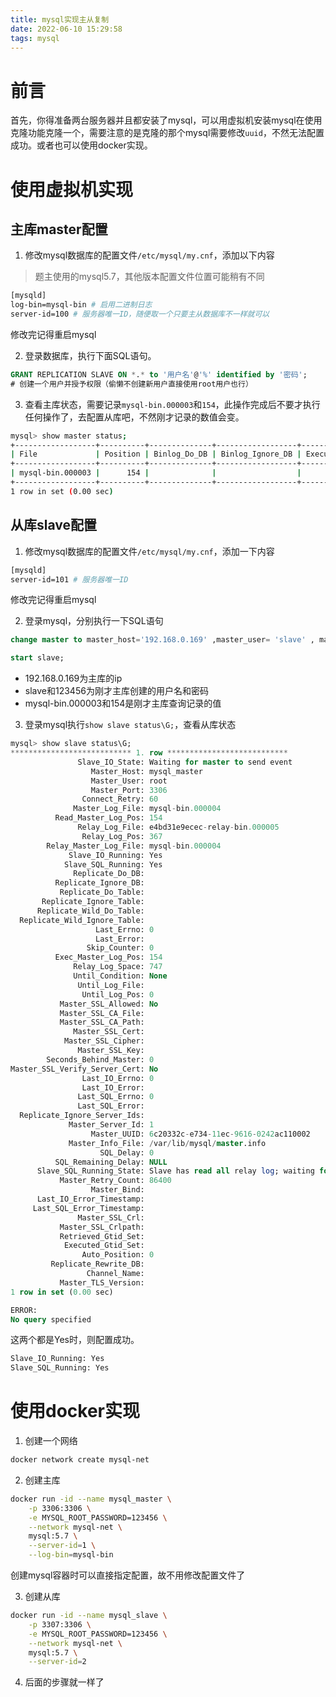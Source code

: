 ```yaml
---
title: mysql实现主从复制
date: 2022-06-10 15:29:58
tags: mysql
---
```


# 前言
首先，你得准备两台服务器并且都安装了mysql，可以用虚拟机安装mysql在使用克隆功能克隆一个，需要注意的是克隆的那个mysql需要修改`uuid`，不然无法配置成功。或者也可以使用docker实现。
# 使用虚拟机实现
## 主库master配置
1. 修改mysql数据库的配置文件`/etc/mysql/my.cnf`，添加以下内容

> 题主使用的mysql5.7，其他版本配置文件位置可能稍有不同

```bash
[mysqld]
log-bin=mysql-bin # 启用二进制日志
server-id=100 # 服务器唯一ID，随便取一个只要主从数据库不一样就可以
```
修改完记得重启mysql

2. 登录数据库，执行下面SQL语句。

```sql
GRANT REPLICATION SLAVE ON *.* to '用户名'@'%' identified by '密码';
# 创建一个用户并授予权限（偷懒不创建新用户直接使用root用户也行）
```
3. 查看主库状态，需要记录`mysql-bin.000003`和`154`，此操作完成后不要才执行任何操作了，去配置从库吧，不然刚才记录的数值会变。
```bash
mysql> show master status;
+------------------+----------+--------------+------------------+-------------------+
| File             | Position | Binlog_Do_DB | Binlog_Ignore_DB | Executed_Gtid_Set |
+------------------+----------+--------------+------------------+-------------------+
| mysql-bin.000003 |      154 |              |                  |                   |
+------------------+----------+--------------+------------------+-------------------+
1 row in set (0.00 sec)

```

## 从库slave配置
1. 修改mysql数据库的配置文件`/etc/mysql/my.cnf`，添加一下内容
```bash
[mysqld]
server-id=101 # 服务器唯一ID
```
修改完记得重启mysql

 2. 登录mysql，分别执行一下SQL语句
```sql
change master to master_host='192.168.0.169' ,master_user= 'slave' , master_password='123456',master_log_file= 'mysql-bin.000002' ,master_log_pos=156;

start slave;
```
- 192.168.0.169为主库的ip
- slave和123456为刚才主库创建的用户名和密码
- mysql-bin.000003和154是刚才主库查询记录的值
3. 登录mysql执行`show slave status\G;`，查看从库状态
```sql
mysql> show slave status\G;
*************************** 1. row ***************************
               Slave_IO_State: Waiting for master to send event
                  Master_Host: mysql_master
                  Master_User: root
                  Master_Port: 3306
                Connect_Retry: 60
              Master_Log_File: mysql-bin.000004
          Read_Master_Log_Pos: 154
               Relay_Log_File: e4bd31e9ecec-relay-bin.000005
                Relay_Log_Pos: 367
        Relay_Master_Log_File: mysql-bin.000004
             Slave_IO_Running: Yes
            Slave_SQL_Running: Yes
              Replicate_Do_DB: 
          Replicate_Ignore_DB: 
           Replicate_Do_Table: 
       Replicate_Ignore_Table: 
      Replicate_Wild_Do_Table: 
  Replicate_Wild_Ignore_Table: 
                   Last_Errno: 0
                   Last_Error: 
                 Skip_Counter: 0
          Exec_Master_Log_Pos: 154
              Relay_Log_Space: 747
              Until_Condition: None
               Until_Log_File: 
                Until_Log_Pos: 0
           Master_SSL_Allowed: No
           Master_SSL_CA_File: 
           Master_SSL_CA_Path: 
              Master_SSL_Cert: 
            Master_SSL_Cipher: 
               Master_SSL_Key: 
        Seconds_Behind_Master: 0
Master_SSL_Verify_Server_Cert: No
                Last_IO_Errno: 0
                Last_IO_Error: 
               Last_SQL_Errno: 0
               Last_SQL_Error: 
  Replicate_Ignore_Server_Ids: 
             Master_Server_Id: 1
                  Master_UUID: 6c20332c-e734-11ec-9616-0242ac110002
             Master_Info_File: /var/lib/mysql/master.info
                    SQL_Delay: 0
          SQL_Remaining_Delay: NULL
      Slave_SQL_Running_State: Slave has read all relay log; waiting for more updates
           Master_Retry_Count: 86400
                  Master_Bind: 
      Last_IO_Error_Timestamp: 
     Last_SQL_Error_Timestamp: 
               Master_SSL_Crl: 
           Master_SSL_Crlpath: 
           Retrieved_Gtid_Set: 
            Executed_Gtid_Set: 
                Auto_Position: 0
         Replicate_Rewrite_DB: 
                 Channel_Name: 
           Master_TLS_Version: 
1 row in set (0.00 sec)

ERROR: 
No query specified
```
这两个都是Yes时，则配置成功。
```bash
Slave_IO_Running: Yes
Slave_SQL_Running: Yes
```
# 使用docker实现
1. 创建一个网络
```bash
docker network create mysql-net
```
2. 创建主库
```bash
docker run -id --name mysql_master \
	-p 3306:3306 \
	-e MYSQL_ROOT_PASSWORD=123456 \
	--network mysql-net \
	mysql:5.7 \
	--server-id=1 \
	--log-bin=mysql-bin
```
创建mysql容器时可以直接指定配置，故不用修改配置文件了

3. 创建从库
```bash
docker run -id --name mysql_slave \
	-p 3307:3306 \
	-e MYSQL_ROOT_PASSWORD=123456 \
	--network mysql-net \
	mysql:5.7 \
	--server-id=2
```
4. 后面的步骤就一样了
